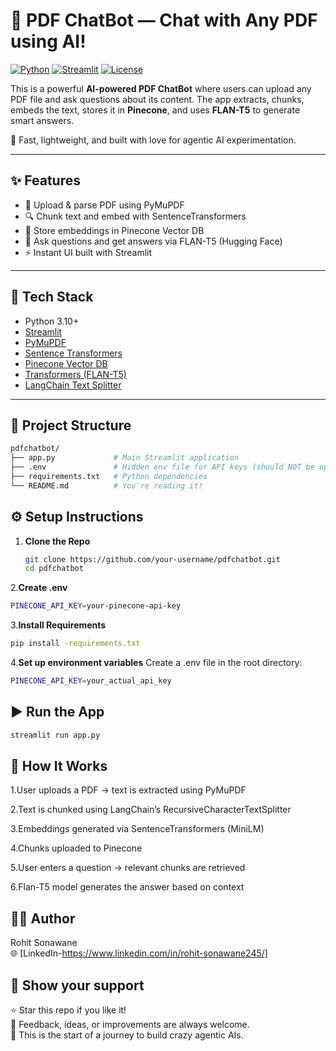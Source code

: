 # 📄 PDF ChatBot — Chat with Any PDF using AI!

[![Python](https://img.shields.io/badge/Python-3.10+-blue.svg)](https://www.python.org/)
[![Streamlit](https://img.shields.io/badge/Built%20with-Streamlit-orange)](https://streamlit.io)
[![License](https://img.shields.io/badge/License-MIT-green.svg)](LICENSE)

This is a powerful **AI-powered PDF ChatBot** where users can upload any PDF file and ask questions about its content. The app extracts, chunks, embeds the text, stores it in **Pinecone**, and uses **FLAN-T5** to generate smart answers.

🚀 Fast, lightweight, and built with love for agentic AI experimentation.

---

## ✨ Features

- 📄 Upload & parse PDF using PyMuPDF
- 🔍 Chunk text and embed with SentenceTransformers
- 🌲 Store embeddings in Pinecone Vector DB
- 💬 Ask questions and get answers via FLAN-T5 (Hugging Face)
- ⚡ Instant UI built with Streamlit

---

## 🧠 Tech Stack

- Python 3.10+
- [Streamlit](https://streamlit.io/)
- [PyMuPDF](https://pymupdf.readthedocs.io/)
- [Sentence Transformers](https://www.sbert.net/)
- [Pinecone Vector DB](https://www.pinecone.io/)
- [Transformers (FLAN-T5)](https://huggingface.co/docs/transformers/index)
- [LangChain Text Splitter](https://docs.langchain.com/)

---

## 📂 Project Structure

```bash
pdfchatbot/
├── app.py             # Main Streamlit application
├── .env               # Hidden env file for API keys (should NOT be uploaded!)
├── requirements.txt   # Python dependencies
└── README.md          # You're reading it!
```


## ⚙️ Setup Instructions

1. **Clone the Repo**
   ```bash
   git clone https://github.com/your-username/pdfchatbot.git
   cd pdfchatbot
   ```
   
2.**Create .env**
   ```bash
PINECONE_API_KEY=your-pinecone-api-key
   ```

3.**Install Requirements**
   ```bash
pip install -requirements.txt
   ```
4.**Set up environment variables**
Create a .env file in the root directory:
 ```bash
PINECONE_API_KEY=your_actual_api_key
   ```

## ▶️ Run the App
   ```bash
streamlit run app.py
   ```

## 🧠 How It Works
1.User uploads a PDF → text is extracted using PyMuPDF

2.Text is chunked using LangChain’s RecursiveCharacterTextSplitter

3.Embeddings generated via SentenceTransformers (MiniLM)

4.Chunks uploaded to Pinecone

5.User enters a question → relevant chunks are retrieved

6.Flan-T5 model generates the answer based on context


## 👨‍💻 Author
Rohit Sonawane   
🌐 [LinkedIn-https://www.linkedin.com/in/rohit-sonawane245/]

## 🌟 Show your support
⭐️ Star this repo if you like it!   
💬 Feedback, ideas, or improvements are always welcome.   
🚀 This is the start of a journey to build crazy agentic AIs.   
